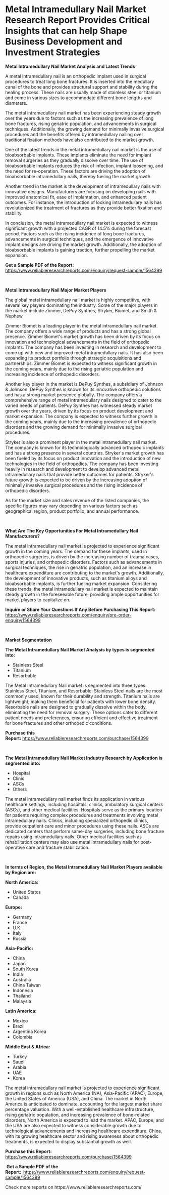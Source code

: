 <p><h1>Metal Intramedullary Nail Market Research Report Provides Critical Insights that can help Shape Business Development and Investment Strategies</h1></p><p><strong>Metal Intramedullary Nail Market Analysis and Latest Trends</strong></p>
<p><p>A metal intramedullary nail is an orthopedic implant used in surgical procedures to treat long bone fractures. It is inserted into the medullary canal of the bone and provides structural support and stability during the healing process. These nails are usually made of stainless steel or titanium and come in various sizes to accommodate different bone lengths and diameters.</p><p>The metal intramedullary nail market has been experiencing steady growth over the years due to factors such as the increasing prevalence of long bone fractures, rising geriatric population, and advancements in surgical techniques. Additionally, the growing demand for minimally invasive surgical procedures and the benefits offered by intramedullary nailing over traditional fixation methods have also contributed to the market growth.</p><p>One of the latest trends in the metal intramedullary nail market is the use of bioabsorbable implants. These implants eliminate the need for implant removal surgeries as they gradually dissolve over time. The use of bioabsorbable implants reduces the risk of infection, implant loosening, and the need for re-operation. These factors are driving the adoption of bioabsorbable intramedullary nails, thereby fueling the market growth.</p><p>Another trend in the market is the development of intramedullary nails with innovative designs. Manufacturers are focusing on developing nails with improved anatomical fit, ease of implantation, and enhanced patient outcomes. For instance, the introduction of locking intramedullary nails has revolutionized the treatment of fractures as they provide better fixation and stability.</p><p>In conclusion, the metal intramedullary nail market is expected to witness significant growth with a projected CAGR of 14.5% during the forecast period. Factors such as the rising incidence of long bone fractures, advancements in surgical techniques, and the emergence of innovative implant designs are driving the market growth. Additionally, the adoption of bioabsorbable implants is gaining traction, further propelling the market expansion.</p></p>
<p><strong>Get a Sample PDF of the Report:&nbsp;</strong> <a href="https://www.reliableresearchreports.com/enquiry/request-sample/1564399">https://www.reliableresearchreports.com/enquiry/request-sample/1564399</a></p>
<p>&nbsp;</p>
<p><strong>Metal Intramedullary Nail Major Market Players</strong></p>
<p><p>The global metal intramedullary nail market is highly competitive, with several key players dominating the industry. Some of the major players in the market include Zimmer, DePuy Synthes, Stryker, Biomet, and Smith & Nephew.</p><p>Zimmer Biomet is a leading player in the metal intramedullary nail market. The company offers a wide range of products and has a strong global presence. Zimmer Biomet's market growth has been driven by its focus on innovation and technological advancements in the field of orthopedic implants. The company has been investing in research and development to come up with new and improved metal intramedullary nails. It has also been expanding its product portfolio through strategic acquisitions and partnerships. Zimmer Biomet is expected to witness significant growth in the coming years, mainly due to the rising geriatric population and increasing incidence of orthopedic disorders.</p><p>Another key player in the market is DePuy Synthes, a subsidiary of Johnson & Johnson. DePuy Synthes is known for its innovative orthopedic solutions and has a strong market presence globally. The company offers a comprehensive range of metal intramedullary nails designed to cater to the varied needs of patients. DePuy Synthes has witnessed steady market growth over the years, driven by its focus on product development and market expansion. The company is expected to witness further growth in the coming years, mainly due to the increasing prevalence of orthopedic disorders and the growing demand for minimally invasive surgical procedures.</p><p>Stryker is also a prominent player in the metal intramedullary nail market. The company is known for its technologically advanced orthopedic implants and has a strong presence in several countries. Stryker's market growth has been fueled by its focus on product innovation and the introduction of new technologies in the field of orthopedics. The company has been investing heavily in research and development to develop advanced metal intramedullary nails that provide better outcomes for patients. Stryker's future growth is expected to be driven by the increasing adoption of minimally invasive surgical procedures and the rising incidence of orthopedic disorders.</p><p>As for the market size and sales revenue of the listed companies, the specific figures may vary depending on various factors such as geographical region, product portfolio, and annual performance.</p></p>
<p>&nbsp;</p>
<p><strong>What Are The Key Opportunities For Metal Intramedullary Nail Manufacturers?</strong></p>
<p><p>The metal intramedullary nail market is projected to experience significant growth in the coming years. The demand for these implants, used in orthopedic surgeries, is driven by the increasing number of trauma cases, sports injuries, and orthopedic disorders. Factors such as advancements in surgical techniques, the rise in geriatric population, and an increase in healthcare expenditure are contributing to the market's growth. Additionally, the development of innovative products, such as titanium alloys and bioabsorbable implants, is further fueling market expansion. Considering these trends, the metal intramedullary nail market is expected to maintain steady growth in the foreseeable future, providing ample opportunities for market players to capitalize on.</p></p>
<p><strong>Inquire or Share Your Questions If Any Before Purchasing This Report:</strong> <a href="https://www.reliableresearchreports.com/enquiry/pre-order-enquiry/1564399">https://www.reliableresearchreports.com/enquiry/pre-order-enquiry/1564399</a></p>
<p>&nbsp;</p>
<p><strong>Market Segmentation</strong></p>
<p><strong>The Metal Intramedullary Nail Market Analysis by types is segmented into:</strong></p>
<p><ul><li>Stainless Steel</li><li>Titanium</li><li>Resorbable</li></ul></p>
<p><p>The Metal Intramedullary Nail market is segmented into three types: Stainless Steel, Titanium, and Resorbable. Stainless Steel nails are the most commonly used, known for their durability and strength. Titanium nails are lightweight, making them beneficial for patients with lower bone density. Resorbable nails are designed to gradually dissolve within the body, eliminating the need for removal surgery. These options cater to different patient needs and preferences, ensuring efficient and effective treatment for bone fractures and other orthopedic conditions.</p></p>
<p><strong>Purchase this Report:&nbsp;</strong><a href="https://www.reliableresearchreports.com/purchase/1564399">https://www.reliableresearchreports.com/purchase/1564399</a></p>
<p>&nbsp;</p>
<p><strong>The Metal Intramedullary Nail Market Industry Research by Application is segmented into:</strong></p>
<p><ul><li>Hospital</li><li>Clinic</li><li>ASCs</li><li>Others</li></ul></p>
<p><p>The metal intramedullary nail market finds its application in various healthcare settings, including hospitals, clinics, ambulatory surgical centers (ASCs), and other medical facilities. Hospitals serve as the primary location for patients requiring complex procedures and treatments involving metal intramedullary nails. Clinics, including specialized orthopedic clinics, provide outpatient care and minor procedures using these nails. ASCs are dedicated centers that perform same-day surgeries, including bone fracture repairs using intramedullary nails. Other medical facilities such as rehabilitation centers may also use metal intramedullary nails for post-operative care and fracture stabilization.</p></p>
<p>&nbsp;</p>
<p><strong>In terms of Region, the Metal Intramedullary Nail Market Players available by Region are:</strong></p>
<p>
    <p> <strong> North America: </strong>
        <ul>
            <li>United States</li>
            <li>Canada</li>
        </ul>
        </p> 
    <p> <strong> Europe: </strong>
        <ul>
            <li>Germany</li>
            <li>France</li>
            <li>U.K.</li>
            <li>Italy</li>
            <li>Russia</li>
        </ul>
        </p> 
    <p> <strong> Asia-Pacific: </strong>
        <ul>
            <li>China</li>
            <li>Japan</li>
            <li>South Korea</li>
            <li>India</li>
            <li>Australia</li>
            <li>China Taiwan</li>
            <li>Indonesia</li>
            <li>Thailand</li>
            <li>Malaysia</li>
        </ul>
        </p> 
    <p> <strong> Latin America: </strong>
        <ul>
            <li>Mexico</li>
            <li>Brazil</li>
            <li>Argentina Korea</li>
            <li>Colombia</li>
        </ul>
        </p> 
    <p> <strong> Middle East & Africa: </strong>
        <ul>
            <li>Turkey</li>
            <li>Saudi</li>
            <li>Arabia</li>
            <li>UAE</li>
            <li>Korea</li>
        </ul>
    </p>
    </p>
<p><p>The metal intramedullary nail market is projected to experience significant growth in regions such as North America (NA), Asia-Pacific (APAC), Europe, the United States of America (USA), and China. The market in North America is anticipated to dominate, accounting for the largest market share percentage valuation. With a well-established healthcare infrastructure, rising geriatric population, and increasing prevalence of bone-related disorders, North America is expected to lead the market. APAC, Europe, and the USA are also expected to witness considerable growth due to technological advancements and increasing healthcare expenditure. China, with its growing healthcare sector and rising awareness about orthopedic treatments, is expected to display substantial growth as well.</p></p>
<p><strong>Purchase this Report: </strong><a href="https://www.reliableresearchreports.com/purchase/1564399">https://www.reliableresearchreports.com/purchase/1564399</a></p>
<p>&nbsp;<strong>Get a Sample PDF of the Report:&nbsp;&nbsp;</strong><a href="https://www.reliableresearchreports.com/enquiry/request-sample/1564399">https://www.reliableresearchreports.com/enquiry/request-sample/1564399</a></p>
<p><strong></strong></p>
<p>Check more reports on https://www.reliableresearchreports.com/</p>